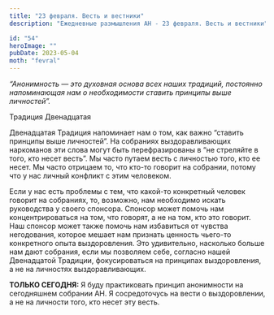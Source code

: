 ```yaml
---
title: "23 февраля. Весть и вестники"
description: "Ежедневные размышления АН - 23 февраля. Весть и вестники"

id: "54"
heroImage: ""
pubDate: 2023-05-04
moth: "fevral"
---
```


_“Анонимность — это духовная основа всех наших традиций, постоянно
напоминающая нам о необходимости ставить принципы выше личностей”._

Традиция Двенадцатая

Двенадцатая Традиция напоминает нам о том, как важно “ставить принципы выше
личностей”. На собраниях выздоравливающих наркоманов эти слова могут быть
перефразированы в “не стреляйте в того, кто несет весть”. Мы часто путаем
весть с личностью того, кто ее несет. Мы часто отрицаем то, что кто-то говорит
на собрании, потому что у нас личный конфликт с этим человеком.

Если у нас есть проблемы с тем, что какой-то конкретный человек говорит на
собраниях, то, возможно, нам необходимо искать руководства у своего спонсора.
Спонсор может помочь нам концентрироваться на том, что говорят, а не на том,
кто это говорит. Наш спонсор может также помочь нам избавиться от чувства
негодования, которое мешает нам признать ценность чьего-то конкретного опыта
выздоровления. Это удивительно, насколько больше нам дают собрания, если мы
позволяем себе, согласно нашей Двенадцатой Традиции, фокусироваться на
принципах выздоровления, а не на личностях выздоравливающих.

**ТОЛЬКО СЕГОДНЯ:** Я буду практиковать принцип анонимности на сегодняшнем
собрании АН. Я сосредоточусь на вести о выздоровлении, а не на личности того,
кто несет эту весть.
